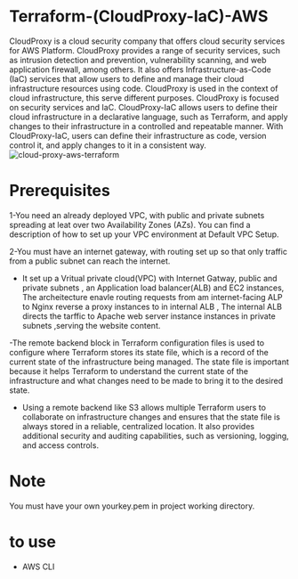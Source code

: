 #                  Terraform-(CloudProxy-IaC)-AWS 

CloudProxy is a cloud security company that offers cloud security services for AWS Platform. CloudProxy provides a range of security services, such as intrusion detection and prevention, vulnerability scanning, and web application firewall, among others. It also offers Infrastructure-as-Code (IaC) services that allow users to define and manage their cloud infrastructure resources using code.
CloudProxy  is used in the context of cloud infrastructure, this  serve different purposes. CloudProxy is focused on security services and IaC.
CloudProxy-IaC allows users to define their cloud infrastructure in a declarative language, such as Terraform, and apply changes to their infrastructure in a controlled and repeatable manner. With CloudProxy-IaC, users can define their infrastructure as code, version control it, and apply changes to it in a consistent way.
![cloud-proxy-aws-terraform](https://github.com/Merit516/Terraform-IAC-AWS/assets/58358691/4c96a7ef-df7f-425d-9396-013e3a1bbf4d)
# Prerequisites
1-You need an already deployed VPC, with public and private subnets spreading at leat over two Availability Zones (AZs). You can find a description of how to set up your VPC environment at Default VPC Setup.

2-You must have an internet gateway, with routing set up so that only traffic from a public subnet can reach the internet.

- It set up a Vritual private cloud(VPC) with Internet Gatway, public and private subnets , an Application load balancer(ALB) and EC2 instances, The archeitecture enavle routing requests from am internet-facing ALP to Nginx reverse a proxy instances to in internal ALB , The internal ALB directs the tarffic to Apache web server instance instances in private subnets ,serving the website content.

-The  remote backend block in Terraform configuration files is used to configure where Terraform stores its state file, which is a record of the current state of the infrastructure being managed. The state file is important because it helps Terraform to understand the current state of the infrastructure and what changes need to be made to bring it to the desired state.

- Using a remote backend like S3 allows multiple Terraform users to collaborate on infrastructure changes and ensures that the state file is always stored in a reliable, centralized location. It also provides additional security and auditing capabilities, such as versioning, logging, and access controls.

# Note 
You must have your own yourkey.pem in project working directory.

# to use 
* AWS CLI

